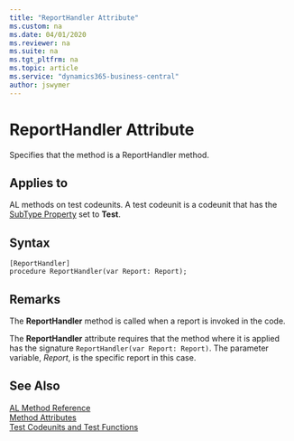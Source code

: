 ```yaml
---
title: "ReportHandler Attribute"
ms.custom: na
ms.date: 04/01/2020
ms.reviewer: na
ms.suite: na
ms.tgt_pltfrm: na
ms.topic: article
ms.service: "dynamics365-business-central"
author: jswymer
---
```


# ReportHandler Attribute

Specifies that the method is a ReportHandler method.

## Applies to  
AL methods on test codeunits. A test codeunit is a codeunit that has the [SubType Property](../properties/devenv-subtype-property.md) set to **Test**. 

## Syntax  
  
```  
[ReportHandler]
procedure ReportHandler(var Report: Report);
```    

## Remarks

The **ReportHandler** method is called when a report is invoked in the code.

The **ReportHandler** attribute requires that the method where it is applied has the signature `ReportHandler(var Report: Report)`. The parameter variable, *Report*, is the specific report in this case.

## See Also

[AL Method Reference](../methods-auto/library.md)  
[Method Attributes](devenv-method-attributes.md)  
[Test Codeunits and Test Functions](../devenv-test-codeunits-and-test-methods.md)
